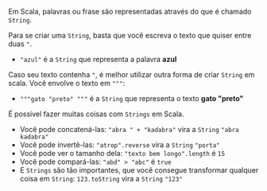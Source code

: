 Em Scala, palavras ou frase são representadas através do que é chamado `String`.

Para se criar uma `String`, basta que você escreva o texto que quiser entre duas `"`.
	
* `"azul"` é a `String` que representa a palavra **azul**

Caso seu texto contenha `"`, é melhor utilizar outra forma de criar `String` em scala. Você
envolve o texto em `"""`:

* `"""gato "preto" """` é a `String` que representa o texto **gato "preto"**

É possível fazer muitas coisas com `Strings` em Scala.


* Você pode concatená-las: `"abra " + "kadabra"` vira a `String` `"abra kadabra"`
* Você pode invertê-las: `"atrop".reverse` vira a `String` `"porta"`
* Você pode ver o tamanho dela: `"texto bem longo".length` é `15`
* Você pode compará-las: `"abd" > "abc"` é `true`
* E `Strings` são tão importantes, que você consegue transformar qualquer coisa em `String`: `123.toString` vira a `String` `"123"`

